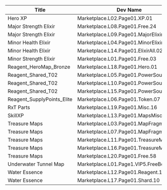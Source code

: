| Title | Dev Name | Quantity | Currency |  Price |
| ----- | -------- | -------- | -------- |  ----- |
| Hero XP | Marketplace.L02.Page01.XP.01 | 100000 | Gold | 200 |
| Major Strength Elixir | Marketplace.L08.Page01.Free.24 | 3 | Gold | 0 |
| Major Strength Elixir | Marketplace.L09.Page01.MajorElixir.03 | 4 | Gold | 50000 |
| Minor Health Elixir | Marketplace.L04.Page01.MinorElixir.02 | 8 | Gold | 4000 |
| Minor Health Elixir | Marketplace.L14.Page01.ElixirAll.02 | 8 | Gold | 4000 |
| Minor Strength Elixir | Marketplace.L01.Page01.Free.03 | 5 | Gold | 0 |
| Reagent_HeroMap_Bronze | Marketplace.L18.Page01.Hero.01 | 1 | Gold | 300000 |
| Reagent_Shared_T02 | Marketplace.L05.Page01.PowerSource.01 | 10 | Gold | 2500 |
| Reagent_Shared_T02 | Marketplace.L10.Page01.PowerSource.04 | 15 | Gold | 2500 |
| Reagent_Shared_T02 | Marketplace.L15.Page01.PowerSource.07 | 20 | Gold | 2500 |
| Reagent_SupplyPoints_Elite | Marketplace.L06.Page01.Token.07 | 2 | Gold | 100000 |
| RxT Parts | Marketplace.L19.Page01.Misc.16 | 1 | Gold | 50000 |
| SkillXP | Marketplace.L13.Page01.MapsMisc.04 | 4 | Gold | 10000 |
| Treasure Maps | Marketplace.L03.Page01.MapFragments.01 | 3 | Gold | 20000 |
| Treasure Maps | Marketplace.L07.Page01.MapFragments.04 | 5 | Gold | 20000 |
| Treasure Maps | Marketplace.L11.Page01.TreasureMap.01 | 7 | Gold | 20000 |
| Treasure Maps | Marketplace.L16.Page01.TreasureMap.04 | 10 | Gold | 20000 |
| Treasure Maps | Marketplace.L20.Page01.Free.58 | 4 | Gold | 0 |
| Underwater Tunnel Map | Marketplace.L01.Page1.VIP5.FreeBonus.11 | 1 | Gold | 0 |
| Water Essence | Marketplace.L12.Page01.Reagent.10 | 2 | Gems | 200 |
| Water Essence | Marketplace.L17.Page01.Shard.10 | 2 | Gold | 300000 |

